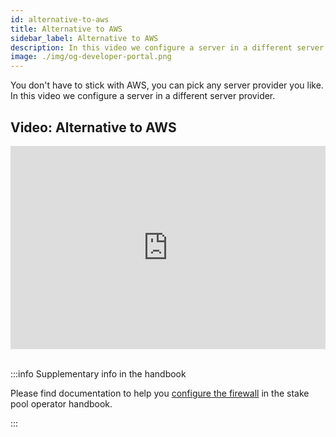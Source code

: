 ```yaml
---
id: alternative-to-aws
title: Alternative to AWS
sidebar_label: Alternative to AWS
description: In this video we configure a server in a different server provider.
image: ./img/og-developer-portal.png
--- 
```


You don't have to stick with AWS, you can pick any server provider you like. In this video we configure a server in a different server provider.

## Video: Alternative to AWS

<iframe width="100%" height="325" src="https://www.youtube.com/embed/4Um9pCsZVSE" frameborder="0" allow="accelerometer; autoplay; clipboard-write; encrypted-media; gyroscope; picture-in-picture" allowfullscreen></iframe> 
<br/><br/>  

:::info Supplementary info in the handbook 

Please find documentation to help you [configure the firewall](../handbook/setup-firewall) in the stake pool operator handbook.

:::